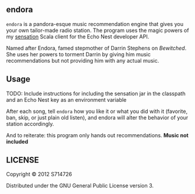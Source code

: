 endora
------
`endora` is a pandora-esque music recommendation engine that gives you your own
tailor-made radio station. The program uses the magic powers of my
[sensation](http://github.com/s714726/sensation/) Scala client for the Echo Nest
developer API.

Named after Endora, famed stepmother of Darrin Stephens on *Bewitched*. She uses
her powers to torment Darrin by giving him music recommendations but not
providing him with any actual music.

Usage
-----
TODO: Include instructions for including the sensation jar in the classpath and
an Echo Nest key as an environment variable

After each song, tell `endora` how you like it or
what you did with it (favorite, ban, skip, or just plain old listen), and endora
will alter the behavior of your station accordingly.

And to reiterate: this program only hands out recommendations. **Music not included**

LICENSE
-------
Copyright &copy; 2012 S714726

Distributed under the GNU General Public License version 3.
